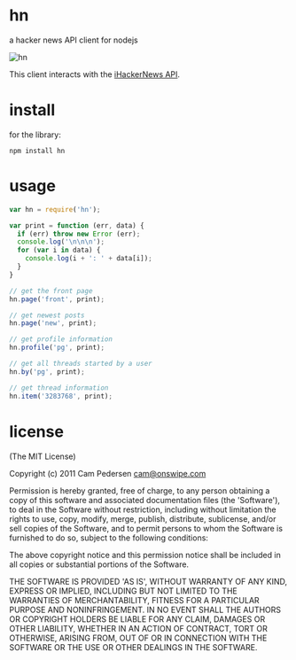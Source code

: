 # hn

a hacker news API client for nodejs

![hn](http://i.imgur.com/3AIoG.jpg)

This client interacts with the [iHackerNews API](http://api.ihackernews.com/).

# install

for the library:

    npm install hn

# usage

````javascript
var hn = require('hn');

var print = function (err, data) {
  if (err) throw new Error (err);
  console.log('\n\n\n');
  for (var i in data) {
    console.log(i + ': ' + data[i]);
  }
}

// get the front page
hn.page('front', print);

// get newest posts
hn.page('new', print);

// get profile information
hn.profile('pg', print);

// get all threads started by a user
hn.by('pg', print);

// get thread information
hn.item('3283768', print);
````

# license

(The MIT License)

Copyright (c) 2011 Cam Pedersen <cam@onswipe.com>

Permission is hereby granted, free of charge, to any person obtaining a copy of this software and associated documentation files (the 'Software'), to deal in the Software without restriction, including without limitation the rights to use, copy, modify, merge, publish, distribute, sublicense, and/or sell copies of the Software, and to permit persons to whom the Software is furnished to do so, subject to the following conditions:

The above copyright notice and this permission notice shall be included in all copies or substantial portions of the Software.

THE SOFTWARE IS PROVIDED 'AS IS', WITHOUT WARRANTY OF ANY KIND, EXPRESS OR IMPLIED, INCLUDING BUT NOT LIMITED TO THE WARRANTIES OF MERCHANTABILITY, FITNESS FOR A PARTICULAR PURPOSE AND NONINFRINGEMENT. IN NO EVENT SHALL THE AUTHORS OR COPYRIGHT HOLDERS BE LIABLE FOR ANY CLAIM, DAMAGES OR OTHER LIABILITY, WHETHER IN AN ACTION OF CONTRACT, TORT OR OTHERWISE, ARISING FROM, OUT OF OR IN CONNECTION WITH THE SOFTWARE OR THE USE OR OTHER DEALINGS IN THE SOFTWARE.

